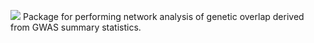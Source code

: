 ![](https://github.com/GeneNets/GeneNets/blob/main/figures/GNAlogo.png)
Package for performing network analysis of genetic overlap derived from GWAS summary statistics. 
